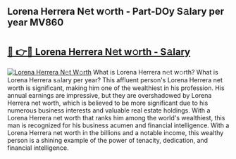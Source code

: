 ## Lorena Herrera N𝚎t w𝚘rth - Part-DOy S𝚊lary per year MV860

# <h2><a href="http://gc1o88y.nevu.top/?p=Lorena+Herrera">🔗 👉🔴 Lorena Herrera N𝚎t w𝚘rth - S𝚊lary</a></h2>

[![Lorena Herrera N𝚎t W𝚘rth](https://i.imgur.com/Oavwk0R.jpeg)](http://gc1o88y.nevu.top/?p=Lorena+Herrera)
What is Lorena Herrera n𝚎t w𝚘rth? What is Lorena Herrera s𝚊lary per year?
This affluent person's Lorena Herrera net worth is significant, making him one of the wealthiest in his profession. His annual earnings are impressive, but they are overshadowed by Lorena Herrera net worth, which is believed to be more significant due to his numerous business interests and valuable real estate holdings. With a Lorena Herrera net worth that ranks him among the world's wealthiest, this man is recognized for his business acumen and financial intelligence. With a Lorena Herrera net worth in the billions and a notable income, this wealthy person is a shining example of the power of tenacity, dedication, and financial intelligence.

